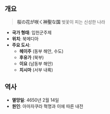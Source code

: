 ## 개요
> **桜の花が咲く神聖な国**
> 벚꽃이 피는 신성한 나라
 - **국가 형태**: 입헌군주제
- **위치**: 북메디아
- **주요 도시**:
	- **헤이주** (동부 해안, 수도)
	- **후유가** (북부)
	- **이요** (남동부 해안)
	- **치시마** (서부 내륙)
## 역사
- **멸망일**: 4650년 2월 14일
- **원인**: 아마자쿠라 혁명과 이에 따른 내전